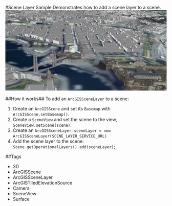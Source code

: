 #Scene Layer Sample
Demonstrates how to add a scene layer to a scene.
![](SceneLayerSample.png)

##How it works##
To add an `ArcGISSceneLayer` to a scene:  

1. Create an `ArcGISScene` and set its `Basemap` with `ArcGISScene.setBasemap()`.
2. Create a `SceneView` and set the scene to the view, `SceneView.setScene(scene)`.
3. Create an `ArcGISSceneLayer`:  `sceneLayer = new ArcGISSceneLayer(SCENE_LAYER_SERVICE_URL)`
4. Add the scene layer to the scene: `Scene.getOperationalLayers().add(sceneLayer)`;

##Tags
- 3D
- ArcGISScene
- ArcGISSceneLayer
- ArcGISTiledElevationSource
- Camera
- SceneView
- Surface
